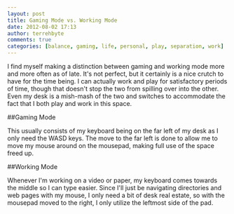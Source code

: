 ```yaml
---
layout: post
title: Gaming Mode vs. Working Mode
date: 2012-08-02 17:13
author: terrehbyte
comments: true
categories: [balance, gaming, life, personal, play, separation, work]
---
```

I find myself making a distinction between gaming and working mode more and more often as of late. It's not perfect, but it certainly is a nice crutch to have for the time being. I can actually work and play for satisfactory periods of time, though that doesn't stop the two from spilling over into the other. Even my desk is a mish-mash of the two and switches to accommodate the fact that I both play and work in this space.

##Gaming Mode

This usually consists of my keyboard being on the far left of my desk as I only need the WASD keys. The move to the far left is done to allow me to move my mouse around on the mousepad, making full use of the space freed up.

##Working Mode

Whenever I'm working on a video or paper, my keyboard comes towards the middle so I can type easier. Since I'll just be navigating directories and web pages with my mouse, I only need a bit of desk real estate, so with the mousepad moved to the right, I only utilize the leftmost side of the pad.
